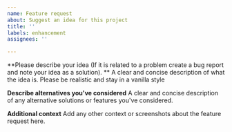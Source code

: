 ```yaml
---
name: Feature request
about: Suggest an idea for this project
title: ''
labels: enhancement
assignees: ''

---
```


**Please describe your idea (If it is related to a problem create a bug report and note your idea as a solution). **
A clear and concise description of what the idea is. Please be realistic and stay in a vanilla style

**Describe alternatives you've considered**
A clear and concise description of any alternative solutions or features you've considered.

**Additional context**
Add any other context or screenshots about the feature request here.
